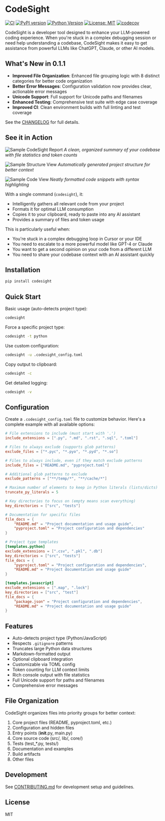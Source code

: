 # CodeSight

[![CI](https://github.com/mattsilv/codesight/actions/workflows/ci.yml/badge.svg)](https://github.com/mattsilv/codesight/actions/workflows/ci.yml)
[![PyPI version](https://badge.fury.io/py/codesight.svg)](https://badge.fury.io/py/codesight)
[![Python Version](https://img.shields.io/pypi/pyversions/codesight)](https://pypi.org/project/codesight/)
[![License: MIT](https://img.shields.io/badge/License-MIT-yellow.svg)](https://opensource.org/licenses/MIT)
[![codecov](https://codecov.io/gh/mattsilv/codesight/branch/main/graph/badge.svg)](https://codecov.io/gh/mattsilv/codesight)

CodeSight is a developer tool designed to enhance your LLM-powered coding experience. When you're stuck in a complex debugging session or need help understanding a codebase, CodeSight makes it easy to get assistance from powerful LLMs like ChatGPT, Claude, or other AI models.

## What's New in 0.1.1

- **Improved File Organization**: Enhanced file grouping logic with 8 distinct categories for better code organization
- **Better Error Messages**: Configuration validation now provides clear, actionable error messages
- **Unicode Support**: Full support for Unicode paths and filenames
- **Enhanced Testing**: Comprehensive test suite with edge case coverage
- **Improved CI**: Clean environment builds with full linting and test coverage

See the [CHANGELOG](CHANGELOG.md) for full details.

## See it in Action

![Sample CodeSight Report](docs/assets/sample-report.png)
_A clean, organized summary of your codebase with file statistics and token counts_

![Sample Structure View](docs/assets/sample-structure.png)
_Automatically generated project structure for better context_

![Sample Code View](docs/assets/sample-code.png)
_Neatly formatted code snippets with syntax highlighting_

With a single command (`codesight`), it:

- Intelligently gathers all relevant code from your project
- Formats it for optimal LLM consumption
- Copies it to your clipboard, ready to paste into any AI assistant
- Provides a summary of files and token usage

This is particularly useful when:

- You're stuck in a complex debugging loop in Cursor or your IDE
- You need to escalate to a more powerful model like GPT-4 or Claude
- You want to get a second opinion on your code from a different LLM
- You need to share your codebase context with an AI assistant quickly

## Installation

```bash
pip install codesight
```

## Quick Start

Basic usage (auto-detects project type):

```bash
codesight
```

Force a specific project type:

```bash
codesight -t python
```

Use custom configuration:

```bash
codesight -u .codesight_config.toml
```

Copy output to clipboard:

```bash
codesight -c
```

Get detailed logging:

```bash
codesight -v
```

## Configuration

Create a `.codesight_config.toml` file to customize behavior. Here's a complete example with all available options:

```toml
# File extensions to include (must start with '.')
include_extensions = [".py", ".md", ".rst", ".sql", ".toml"]

# Files to always exclude (supports glob patterns)
exclude_files = ["*.pyc", "*.pyo", "*.pyd", "*.so"]

# Files to always include, even if they match exclude patterns
include_files = ["README.md", "pyproject.toml"]

# Additional glob patterns to exclude
exclude_patterns = ["**/temp/*", "**/cache/*"]

# Maximum number of elements to keep in Python literals (lists/dicts)
truncate_py_literals = 5

# Key directories to focus on (empty means scan everything)
key_directories = ["src", "tests"]

# Documentation for specific files
file_docs = {
    "README.md" = "Project documentation and usage guide",
    "pyproject.toml" = "Project configuration and dependencies"
}

# Project type templates
[templates.python]
exclude_extensions = [".csv", ".pkl", ".db"]
key_directories = ["src", "tests"]
file_docs = {
    "pyproject.toml" = "Project configuration and dependencies",
    "README.md" = "Project documentation and usage guide"
}

[templates.javascript]
exclude_extensions = [".map", ".lock"]
key_directories = ["src", "test"]
file_docs = {
    "package.json" = "Project configuration and dependencies",
    "README.md" = "Project documentation and usage guide"
}
```

## Features

- Auto-detects project type (Python/JavaScript)
- Respects `.gitignore` patterns
- Truncates large Python data structures
- Markdown-formatted output
- Optional clipboard integration
- Customizable via TOML config
- Token counting for LLM context limits
- Rich console output with file statistics
- Full Unicode support for paths and filenames
- Comprehensive error messages

## File Organization

CodeSight organizes files into priority groups for better context:

1. Core project files (README, pyproject.toml, etc.)
2. Configuration and hidden files
3. Entry points (**init**.py, main.py)
4. Core source code (src/, lib/, core/)
5. Tests (test\_\*.py, tests/)
6. Documentation and examples
7. Build artifacts
8. Other files

## Development

See [CONTRIBUTING.md](CONTRIBUTING.md) for development setup and guidelines.

## License

MIT
